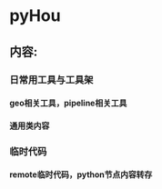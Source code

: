 # pyHou
## 内容:
### 日常用工具与工具架
#### geo相关工具，pipeline相关工具
#### 通用类内容
### 临时代码
#### remote临时代码，python节点内容转存
